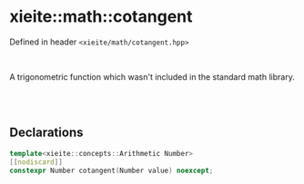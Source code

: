 # xieite::math::cotangent
Defined in header `<xieite/math/cotangent.hpp>`

<br/>

A trigonometric function which wasn't included in the standard math library.

<br/><br/>

## Declarations
```cpp
template<xieite::concepts::Arithmetic Number>
[[nodiscard]]
constexpr Number cotangent(Number value) noexcept;
```
